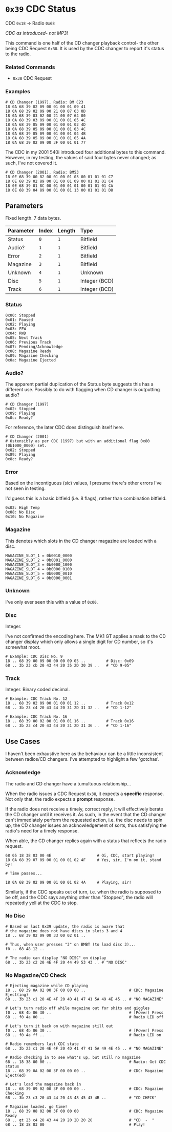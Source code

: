 # `0x39` CDC Status

CDC `0x18` → Radio `0x68`

*CDC as introduced- not MP3!*

This command is one half of the CD changer playback control- the other being CDC Request `0x38`. It is used by the CDC changer to report it's status to the radio.

### Related Commands

- `0x38` CDC Request

### Examples

    # CD Changer (1997), Radio: BM C23
    18 0A 68 39 02 09 00 01 00 01 09 41
    18 0A 68 39 02 09 00 21 00 07 63 0D
    18 0A 68 39 03 02 00 21 00 07 64 00
    18 0A 68 39 03 09 00 01 00 01 05 4C
    18 0A 68 39 05 09 00 01 00 01 02 4D
    18 0A 68 39 05 09 00 01 00 01 03 4C
    18 0A 68 39 05 09 00 01 00 01 04 4B
    18 0A 68 39 05 09 00 01 00 01 05 4A
    18 0A 68 39 02 09 00 3F 00 01 01 77

The CDC in my 2001 540i introduced four additional bytes to this command. However, in my testing, the values of said four bytes never changed; as such, I've not covered it.

    # CD Changer (2001), Radio: BM53
    18 0E 68 39 00 82 00 01 00 01 03 00 01 01 01 C7
    18 0E 68 39 02 89 00 01 00 01 09 00 01 01 01 C4
    18 0E 68 39 01 8C 00 01 00 01 01 00 01 01 01 CA
    18 0E 68 39 04 89 00 01 00 01 13 00 01 01 01 D8

## Parameters

Fixed length. 7 data bytes.

Parameter|Index|Length|Type
:--------|:----|:-----|:---
Status   |`0`  |`1`   |Bitfield
Audio?   |`1`  |`1`   |Bitfield
Error    |`2`  |`1`   |Bitfield
Magazine |`3`  |`1`   |Bitfield
Unknown  |`4`  |`1`   |Unknown
Disc     |`5`  |`1`   |Integer (BCD)
Track    |`6`  |`1`   |Integer (BCD)

### Status

    0x00: Stopped
    0x01: Paused
    0x02: Playing
    0x03: FFW
    0x04: RWD
    0x05: Next Track
    0x06: Previous Track
    0x07: Pending/Acknowledge
    0x08: Magazine Ready
    0x09: Magazine Checking
    0x0a: Magazine Ejected

### Audio?

The apparent partial duplication of the Status byte suggests this has a different use. Possibly to do with flagging when CD changer is outputting audio?

    # CD Changer (1997)
    0x02: Stopped
    0x09: Playing
    0x0c: Ready?

For reference, the later CDC does distinguish itself here.

    # CD Changer (2001)
    # Ostensibly as per CDC (1997) but with an additional flag 0x80 (0b1000_0000) set.
    0x82: Stopped
    0x89: Playing
    0x8c: Ready?

### Error

Based on the incontiguous (sic) values, I presume there's other errors I've not seen in testing.

I'd guess this is a basic bitfield (i.e. 8 flags), rather than combination bitfield.

    0x02: High Temp
    0x08: No Disc
    0x10: No Magazine

### Magazine

This denotes which slots in the CD changer magazine are loaded with a disc.

    MAGAZINE_SLOT_1 = 0b0010_0000
    MAGAZINE_SLOT_2 = 0b0001_0000
    MAGAZINE_SLOT_3 = 0b0000_1000
    MAGAZINE_SLOT_4 = 0b0000_0100
    MAGAZINE_SLOT_5 = 0b0000_0010
    MAGAZINE_SLOT_6 = 0b0000_0001

### Unknown

I've only ever seen this with a value of `0x00`.

### Disc

Integer.

I've not confirmed the encoding here. The MK1 GT applies a mask to the CD changer display which only allows a single digit for CD number, so it's somewhat moot.

    # Example: CDC Disc No. 9
    18 .. 68 39 00 09 00 00 00 09 05 ..         # Disc: 0x09
    68 .. 3b 23 cb 20 43 44 20 35 2D 30 39 ..   # "CD 9-05"

### Track

Integer. Binary coded decimal.

    # Example: CDC Track No. 12
    18 .. 68 39 02 09 00 01 00 01 12 ..         # Track 0x12
    68 .. 3b 23 c4 20 43 44 20 31 2D 31 32 ..   # "CD 1-12"
    
    # Example: CDC Track No. 16
    18 .. 68 39 00 02 00 01 00 01 16 ..         # Track 0x16
    68 .. 3b 23 c4 20 43 44 20 31 2D 31 36 ..   # "CD 1-16"

## Use Cases

I haven't been exhaustive here as the behaviour can be a little inconsistent between radios/CD changers. I've attempted to highlight a few 'gotchas'.

### Acknowledge

The radio and CD changer have a tumultuous relationship...

When the radio issues a CDC Request `0x38`, it expects a **specific** response. Not only that, the radio expects a **prompt** response.

If the radio does not receive a timely, correct reply, it will effectively berate the CD changer until it receives it. As such, in the event that the CD changer can't immediately perform the requested action, i.e. the disc needs to spin up, the CD changer issues an acknowledgement of sorts, thus satisfying the radio's need for a timely response.

When able, the CD changer replies again with a status that reflects the radio request.

    68 05 18 38 03 00 4E                    # Oi, CDC, start playing!
    18 0A 68 39 07 09 00 01 00 01 02 4F     # Yes, sir, I'm on it, stand by!
    
    # Time passes...
    
    18 0A 68 39 02 09 00 01 00 01 02 4A     # Playing, sir!


Similarly, if the CDC speaks out of turn, i.e. when the radio is supposed to be off, and the CDC says anything other than "Stopped", the radio will repeatedly yell at the CDC to stop.

### No Disc

    # Based on last 0x39 update, the radio is aware that
    # the magazine does not have discs in slots 3 and 4
    18 .. 68 39 02 09 00 33 00 02 01 ..
    
    # Thus, when user presses "3" on BMBT (to load disc 3)...
    f0 .. 68 48 12 ..
    
    # The radio can display "NO DISC" on display
    68 .. 3b 23 c2 20 4E 4F 20 44 49 53 43 .. # "NO DISC"

### No Magazine/CD Check

    # Ejecting magazine while CD playing
    18 .. 68 39 0A 02 00 3F 00 00 00 ..                   # CDC: Magazine Eject(ing)
    68 .. 3b 23 c1 20 4E 4F 20 4D 41 47 41 5A 49 4E 45 .. # "NO MAGAZINE"
    
    # Let's turn radio off while magazine out for shits and giggles
    f0 .. 68 4b 06 30 ..                                  # [Power] Press
    68 .. f0 4a 00 ..                                     # Radio LED off
    
    # Let's turn it back on with magazine still out
    f0 .. 68 4b 06 30 ..                                  # [Power] Press
    68 .. f0 4a ff ..                                     # Radio LED on
    
    # Radio remembers last CDC state
    68 .. 3b 23 c1 20 4E 4F 20 4D 41 47 41 5A 49 4E 45 .. # "NO MAGAZINE"
    
    # Radio checking in to see what's up, but still no magazine
    68 .. 18 38 00 00 ..                                  # Radio: Get CDC status
    18 .. 68 39 0A 02 00 3F 00 00 00 ..                   # CDC: Magazine Eject(ed)
    
    # Let's load the magazine back in
    18 .. 68 39 09 02 00 3F 00 00 00 ..                   # CDC: Magazine Checking
    68 .. 3b 23 c3 20 43 44 20 43 48 45 43 4B ..          # "CD CHECK"
    
    # Magazine loaded. go time!
    18 .. 68 39 08 02 00 3F 00 00 00                      # CDC: Magazine Ready
    68 .. gt 23 c4 20 43 44 20 20 2D 20 20                # "CD  -  "
    68 .. 18 38 03 00                                     # Play!